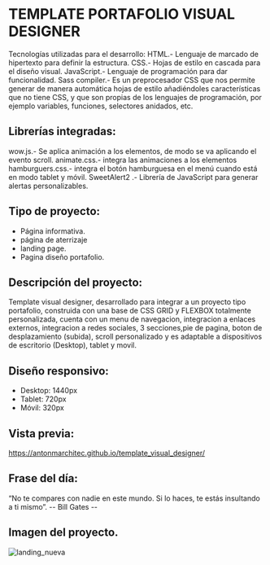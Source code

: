 # TEMPLATE PORTAFOLIO VISUAL DESIGNER
Tecnologías utilizadas para el desarrollo:
HTML.- Lenguaje de marcado de hipertexto para definir la estructura.
CSS.- Hojas de estilo en cascada para el diseño visual.
JavaScript.- Lenguaje de programación para dar funcionalidad.
Sass compiler.- Es un preprocesador CSS que nos permite generar de manera automática hojas de estilo añadiéndoles características que no tiene CSS, y que son propias de los lenguajes de programación, por ejemplo variables, funciones, selectores anidados, etc.

## Librerías integradas:
wow.js.- Se aplica animación a los elementos, de modo se va aplicando el evento scroll.
animate.css.- integra las animaciones a los elementos
hamburguers.css.- integra el botón hamburguesa en el menú cuando está en modo tablet y móvil.
SweetAlert2 .- Librería de JavaScript para generar alertas personalizables.

## Tipo de proyecto:
- Página informativa.
- página de aterrizaje
- landing page.
- Pagina diseño portafolio.

## Descripción del proyecto:
Template visual designer, desarrollado para integrar a un proyecto tipo portafolio, construida con una base de CSS GRID y FLEXBOX totalmente personalizada, cuenta con un menu de navegacion, integracion a enlaces externos, integracion a redes sociales, 3 secciones,pie de pagina, boton de desplazamiento (subida), scroll personalizado y es adaptable a dispositivos de escritorio (Desktop), tablet y movil. 


## Diseño responsivo:
- Desktop: 1440px
- Tablet: 720px
- Móvil: 320px

## Vista previa:
https://antonmarchitec.github.io/template_visual_designer/

## Frase del día:
“No te compares con nadie en este mundo. Si lo haces, te estás insultando a ti mismo”. 
-- Bill Gates --

## Imagen del proyecto.
![landing_nueva](https://user-images.githubusercontent.com/70084380/200171789-97fcfad8-0d71-4281-ad37-151d615cef59.jpg)